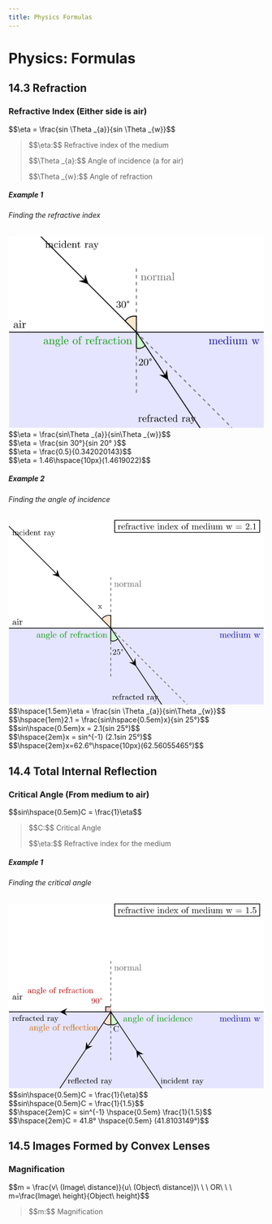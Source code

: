 ```yaml
---
title: Physics Formulas
---
```

# Physics: Formulas

<h2>14.3 Refraction</h2> 
<h3>Refractive Index (Either side is air)</h3>

<LaTeX margin>
  $$\eta = \frac{sin \Theta _{a}}{sin \Theta _{w}}$$
<LaTeX>
<blockquote>
<p>
$$\eta:$$ Refractive index of the medium
</p><p>
$$\Theta _{a}:$$ Angle of incidence (a for air)  
</p><p>
$$\Theta _{w}:$$ Angle of refraction  
</p>
</blockquote>

<h5 class="nomargin">Example 1</h5>
<h6 class="nomargin">Finding the refractive index</h6>
<div class="f-container">
<div class="f-img-container">
<img src="/assets/i/refraction_eg1.svg" />
</div>

<div class="f-eq-container">
$$\eta = \frac{sin\Theta _{a}}{sin\Theta _{w}}$$<br/>$$\eta = \frac{sin 30°}{sin 20° }$$<br/>$$\eta = \frac{0.5}{0.342020143}$$<br/>$$\eta = 1.46\hspace{10px}(1.4619022)$$
</div>
</div>

<h5 class="nomargin">Example 2</h5>
<h6 class="nomargin">Finding the angle of incidence</h6>
<div class="f-container">
<div class="f-img-container">
<img src="/assets/i/refraction_eg2.svg" />
</div>

<div class="f-eq-container">
$$\hspace{1.5em}\eta = \frac{sin \Theta _{a}}{sin\Theta _{w}}$$<br/>$$\hspace{1em}2.1 = \frac{sin\hspace{0.5em}x}{sin 25°}$$<br/>$$sin\hspace{0.5em}x = 2.1(sin 25°)$$<br/>$$\hspace{2em}x = sin^{-1} (2.1sin 25°)$$<br/>$$\hspace{2em}x=62.6°\hspace{10px}(62.56055465°)$$
</div>
</div>

<div></div>

<h2>14.4 Total Internal Reflection</h2>
<h3>Critical Angle (From medium to air)</h3>

<LaTeX margin>
  $$sin\hspace{0.5em}C = \frac{1}\eta$$
</LaTeX>
<blockquote>
<p>
$$C:$$ Critical Angle   
</p><p>
$$\eta:$$ Refractive index for the medium 
</p>
</blockquote>

<h5 class="nomargin">Example 1</h5>
<h6 class="nomargin">Finding the critical angle</h6>
<div class="f-container">
<div class="f-img-container">
<img src="/assets/i/critical_angle_eg1.svg" />
</div>

<div class="f-eq-container">
$$sin\hspace{0.5em}C = \frac{1}{\eta}$$<br/>$$sin\hspace{0.5em}C = \frac{1}{1.5}$$<br/>$$\hspace{2em}C = sin^{-1} \hspace{0.5em} \frac{1}{1.5}$$<br/>$$\hspace{2em}C = 41.8° \hspace{0.5em} (41.8103149°)$$
</div>
</div>

<h2>14.5 Images Formed by Convex Lenses</h2>
<h3>Magnification</h3>

<LaTeX margin>
  $$m = \frac{v\ (Image\ distance)}{u\ (Object\ distance)}\ \ \ OR\ \ \ m=\frac{Image\ height}{Object\ height}$$
</LaTeX>
<blockquote>
<p>
$$m:$$ Magnification</p>
